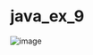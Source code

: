 # java_ex_9
![image](https://github.com/PonguTracer/java_ex_9/assets/67764701/d933a661-11e8-4760-8338-b9c1ae536234)
